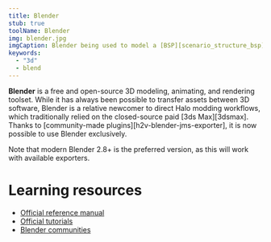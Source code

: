 ```yaml
---
title: Blender
stub: true
toolName: Blender
img: blender.jpg
imgCaption: Blender being used to model a [BSP][scenario_structure_bsp]
keywords:
  - "3d"
  - blend
---
```

**Blender** is a free and open-source 3D modeling, animating, and rendering toolset. While it has always been possible to transfer assets between 3D software, Blender is a relative newcomer to direct Halo modding workflows, which traditionally relied on the closed-source paid [3ds Max][3dsmax]. Thanks to [community-made plugins][h2v-blender-jms-exporter], it is now possible to use Blender exclusively.

Note that modern Blender 2.8+ is the preferred version, as this will work with available exporters.

# Learning resources

* [Official reference manual](https://docs.blender.org/manual/en/latest/)
* [Official tutorials](https://www.blender.org/support/tutorials/)
* [Blender communities](https://www.blender.org/community/)
